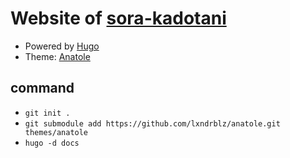 # Website of [sora-kadotani](https://github.com/sora-kadotani/)
* Powered by [Hugo](https://gohugo.io/)
* Theme: [Anatole](https://github.com/lxndrblz/anatole/)

## command
* `git init .`
* `git submodule add https://github.com/lxndrblz/anatole.git themes/anatole`
* `hugo -d docs`
